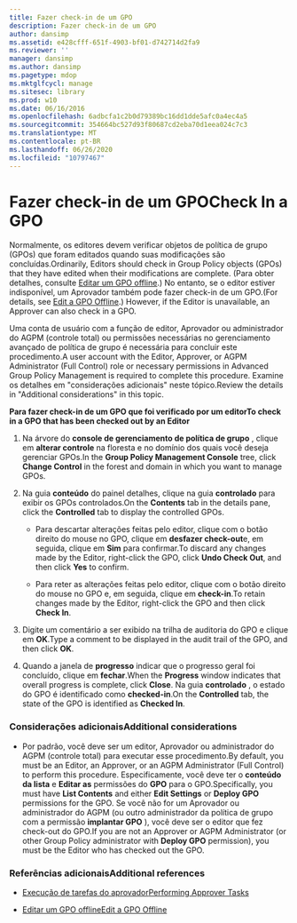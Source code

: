 ```yaml
---
title: Fazer check-in de um GPO
description: Fazer check-in de um GPO
author: dansimp
ms.assetid: e428cfff-651f-4903-bf01-d742714d2fa9
ms.reviewer: ''
manager: dansimp
ms.author: dansimp
ms.pagetype: mdop
ms.mktglfcycl: manage
ms.sitesec: library
ms.prod: w10
ms.date: 06/16/2016
ms.openlocfilehash: 6adbcfa1c2b0d79389bc16dd1dde5afc0a4ec4a5
ms.sourcegitcommit: 354664bc527d93f80687cd2eba70d1eea024c7c3
ms.translationtype: MT
ms.contentlocale: pt-BR
ms.lasthandoff: 06/26/2020
ms.locfileid: "10797467"
---
```

# <span data-ttu-id="b0761-103">Fazer check-in de um GPO</span><span class="sxs-lookup"><span data-stu-id="b0761-103">Check In a GPO</span></span>


<span data-ttu-id="b0761-104">Normalmente, os editores devem verificar objetos de política de grupo (GPOs) que foram editados quando suas modificações são concluídas.</span><span class="sxs-lookup"><span data-stu-id="b0761-104">Ordinarily, Editors should check in Group Policy objects (GPOs) that they have edited when their modifications are complete.</span></span> <span data-ttu-id="b0761-105">(Para obter detalhes, consulte [Editar um GPO offline](edit-a-gpo-offline.md).) No entanto, se o editor estiver indisponível, um Aprovador também pode fazer check-in de um GPO.</span><span class="sxs-lookup"><span data-stu-id="b0761-105">(For details, see [Edit a GPO Offline](edit-a-gpo-offline.md).) However, if the Editor is unavailable, an Approver can also check in a GPO.</span></span>

<span data-ttu-id="b0761-106">Uma conta de usuário com a função de editor, Aprovador ou administrador do AGPM (controle total) ou permissões necessárias no gerenciamento avançado de política de grupo é necessária para concluir este procedimento.</span><span class="sxs-lookup"><span data-stu-id="b0761-106">A user account with the Editor, Approver, or AGPM Administrator (Full Control) role or necessary permissions in Advanced Group Policy Management is required to complete this procedure.</span></span> <span data-ttu-id="b0761-107">Examine os detalhes em "considerações adicionais" neste tópico.</span><span class="sxs-lookup"><span data-stu-id="b0761-107">Review the details in "Additional considerations" in this topic.</span></span>

**<span data-ttu-id="b0761-108">Para fazer check-in de um GPO que foi verificado por um editor</span><span class="sxs-lookup"><span data-stu-id="b0761-108">To check in a GPO that has been checked out by an Editor</span></span>**

1.  <span data-ttu-id="b0761-109">Na árvore do **console de gerenciamento de política de grupo** , clique em **alterar controle** na floresta e no domínio dos quais você deseja gerenciar GPOs.</span><span class="sxs-lookup"><span data-stu-id="b0761-109">In the **Group Policy Management Console** tree, click **Change Control** in the forest and domain in which you want to manage GPOs.</span></span>

2.  <span data-ttu-id="b0761-110">Na guia **conteúdo** do painel detalhes, clique na guia **controlado** para exibir os GPOs controlados.</span><span class="sxs-lookup"><span data-stu-id="b0761-110">On the **Contents** tab in the details pane, click the **Controlled** tab to display the controlled GPOs.</span></span>

    -   <span data-ttu-id="b0761-111">Para descartar alterações feitas pelo editor, clique com o botão direito do mouse no GPO, clique em **desfazer check-out**e, em seguida, clique em **Sim** para confirmar.</span><span class="sxs-lookup"><span data-stu-id="b0761-111">To discard any changes made by the Editor, right-click the GPO, click **Undo Check Out**, and then click **Yes** to confirm.</span></span>

    -   <span data-ttu-id="b0761-112">Para reter as alterações feitas pelo editor, clique com o botão direito do mouse no GPO e, em seguida, clique em **check-in**.</span><span class="sxs-lookup"><span data-stu-id="b0761-112">To retain changes made by the Editor, right-click the GPO and then click **Check In**.</span></span>

3.  <span data-ttu-id="b0761-113">Digite um comentário a ser exibido na trilha de auditoria do GPO e clique em **OK**.</span><span class="sxs-lookup"><span data-stu-id="b0761-113">Type a comment to be displayed in the audit trail of the GPO, and then click **OK**.</span></span>

4.  <span data-ttu-id="b0761-114">Quando a janela de **progresso** indicar que o progresso geral foi concluído, clique em **fechar**.</span><span class="sxs-lookup"><span data-stu-id="b0761-114">When the **Progress** window indicates that overall progress is complete, click **Close**.</span></span> <span data-ttu-id="b0761-115">Na guia **controlado** , o estado do GPO é identificado como **checked-in**.</span><span class="sxs-lookup"><span data-stu-id="b0761-115">On the **Controlled** tab, the state of the GPO is identified as **Checked In**.</span></span>

### <span data-ttu-id="b0761-116">Considerações adicionais</span><span class="sxs-lookup"><span data-stu-id="b0761-116">Additional considerations</span></span>

-   <span data-ttu-id="b0761-117">Por padrão, você deve ser um editor, Aprovador ou administrador do AGPM (controle total) para executar esse procedimento.</span><span class="sxs-lookup"><span data-stu-id="b0761-117">By default, you must be an Editor, an Approver, or an AGPM Administrator (Full Control) to perform this procedure.</span></span> <span data-ttu-id="b0761-118">Especificamente, você deve ter o **conteúdo da lista** e **Editar as** permissões do **GPO** para o GPO.</span><span class="sxs-lookup"><span data-stu-id="b0761-118">Specifically, you must have **List Contents** and either **Edit Settings** or **Deploy GPO** permissions for the GPO.</span></span> <span data-ttu-id="b0761-119">Se você não for um Aprovador ou administrador do AGPM (ou outro administrador da política de grupo com a permissão **implantar GPO** ), você deve ser o editor que fez check-out do GPO.</span><span class="sxs-lookup"><span data-stu-id="b0761-119">If you are not an Approver or AGPM Administrator (or other Group Policy administrator with **Deploy GPO** permission), you must be the Editor who has checked out the GPO.</span></span>

### <span data-ttu-id="b0761-120">Referências adicionais</span><span class="sxs-lookup"><span data-stu-id="b0761-120">Additional references</span></span>

-   [<span data-ttu-id="b0761-121">Execução de tarefas do aprovador</span><span class="sxs-lookup"><span data-stu-id="b0761-121">Performing Approver Tasks</span></span>](performing-approver-tasks.md)

-   [<span data-ttu-id="b0761-122">Editar um GPO offline</span><span class="sxs-lookup"><span data-stu-id="b0761-122">Edit a GPO Offline</span></span>](edit-a-gpo-offline.md)

 

 






